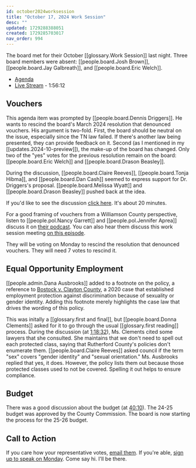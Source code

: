 ```yaml
---
id: october2024worksession
title: "October 17, 2024 Work Session"
desc: ""
updated: 1729288388051
created: 1729285703017
nav_order: 994
---
```


The board met for their October [[glossary.Work Session]] last night. Three board members were absent: [[people.board.Josh Brown]], [[people.board.Jay Galbreath]], and [[people.board.Eric Welch]].

- [Agenda](https://meeting.boeconnect.net/Public/Agenda/566?meeting=657178)
- [Live Stream](https://www.youtube.com/watch?v=7Ufwa-mbcy8) - 1:56:12

## Vouchers

This agenda item was prompted by [[people.board.Dennis Driggers]]. He wants to rescind the board's March 2024 resolution that denounced vouchers. His argument is two-fold. First, the board should be neutral on the issue, especially since the TN law failed. If there's another law being presented, they can provide feedback on it. Second (as I mentioned in my [[updates.2024-10-preview]]), the make-up of the board has changed. Only two of the "yes" votes for the previous resolution remain on the board: [[people.board.Eric Welch]] and [[people.board.Drason Beasley]].

During the discussion, [[people.board.Claire Reeves]], [[people.board.Tonja Hibma]], and [[people.board.Dan Cash]] seemed to express support for Dr. Driggers's proposal. [[people.board.Melissa Wyatt]] and [[people.board.Drason Beasley]] pushed back at the idea.

If you'd like to see the discussion [click here](https://www.youtube.com/live/7Ufwa-mbcy8?t=5701). It's about 20 minutes.

For a good framing of vouchers from a Williamson County perspective, listen to [[people.pol.Nancy Garrett]] and [[people.pol.Jennifer Aprea]] discuss it on [their podcast](https://podcasts.apple.com/us/podcast/whats-the-deal-with-vouchers/id1772288327?i=1000673504547). You can also hear them discuss this work session meeting [on this episode](https://podcasts.apple.com/us/podcast/wcs-work-session-recap-on-vouchers-oct-17th-meeting/id1772288327?i=1000673609390).

They will be voting on Monday to rescind the resolution that denounced vouchers. They will need 7 votes to rescind it.

## Equal Opportunity Employment

[[people.admin.Dana Ausbrooks]] added to a footnote on the policy, a reference to [Bostock v. Clayton County](https://en.wikipedia.org/wiki/Bostock_v._Clayton_County), a 2020 case that established employment protection against discrimination because of sexuality or gender identity. Adding this footnote merely highlights the case law that drives the wording of this policy.

This was initally a [[glossary.first and final]], but [[people.board.Donna Clements]] asked for it to go through the usual [[glossary.first reading]] process. During the discussion (at [1:18:32](https://www.youtube.com/live/7Ufwa-mbcy8?t=4712s)), Ms. Clements cited some lawyers that she consulted. She maintains that we don't need to spell out each protected class, saying that Rutherford County's policies don't enumerate them. [[people.board.Claire Reeves]] asked council if the term "sex" covers "gender identity" and "sexual orientation." Ms. Ausbrooks replied that yes, it does. However, the policy lists them out because those protected classes used to not be covered. Spelling it out helps to ensure compliance.

## Budget

There was a good discussion about the budget (at [40:10](https://www.youtube.com/live/7Ufwa-mbcy8?t=2411)). The 24-25 budget was approved by the County Commission. The board is now starting the process for the 25-26 budget.

## Call to Action

If you care how your representative votes, [email them](https://www.wcs.edu/about-us/members). If you're able, [sign up to speak on Monday](https://www.wcs.edu/about-us/meetings). Come say hi. I'll be there.
